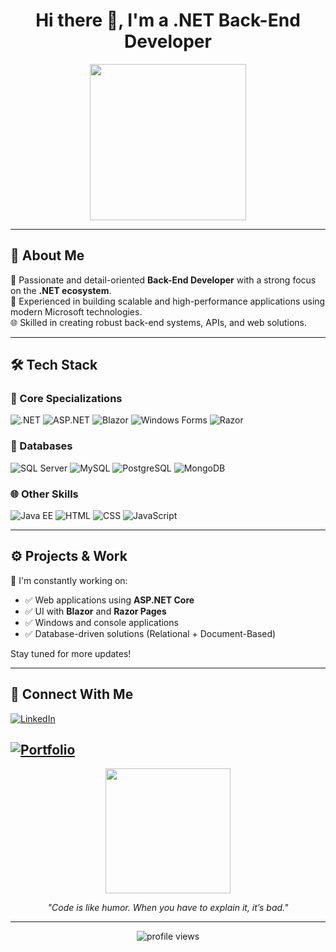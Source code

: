 <h1 align="center">Hi there 👋, I'm a .NET Back-End Developer</h1>
<p align="center">
  <img src="https://media.giphy.com/media/qgQUggAC3Pfv687qPC/giphy.gif" width="250" />
</p>

---

## 🧠 About Me

🎯 Passionate and detail-oriented **Back-End Developer** with a strong focus on the **.NET ecosystem**.  
💼 Experienced in building scalable and high-performance applications using modern Microsoft technologies.  
🌐 Skilled in creating robust back-end systems, APIs, and web solutions.

---

## 🛠️ Tech Stack

### 🎯 Core Specializations

![.NET](https://img.shields.io/badge/.NET-512BD4?style=flat&logo=dotnet&logoColor=white)
![ASP.NET](https://img.shields.io/badge/ASP.NET-5C2D91?style=flat&logo=dotnet)
![Blazor](https://img.shields.io/badge/Blazor-512BD4?style=flat&logo=blazor&logoColor=white)
![Windows Forms](https://img.shields.io/badge/Windows%20Forms-0078D7?style=flat&logo=windows&logoColor=white)
![Razor](https://img.shields.io/badge/Razor-512BD4?style=flat&logo=razor&logoColor=white)

### 💾 Databases

![SQL Server](https://img.shields.io/badge/SQL_Server-CC2927?style=flat&logo=microsoftsqlserver&logoColor=white)
![MySQL](https://img.shields.io/badge/MySQL-4479A1?style=flat&logo=mysql&logoColor=white)
![PostgreSQL](https://img.shields.io/badge/PostgreSQL-336791?style=flat&logo=postgresql&logoColor=white)
![MongoDB](https://img.shields.io/badge/MongoDB-47A248?style=flat&logo=mongodb&logoColor=white)

### 🌐 Other Skills

![Java EE](https://img.shields.io/badge/Java_EE-007396?style=flat&logo=java&logoColor=white)
![HTML](https://img.shields.io/badge/HTML5-E34F26?style=flat&logo=html5&logoColor=white)
![CSS](https://img.shields.io/badge/CSS3-1572B6?style=flat&logo=css3&logoColor=white)
![JavaScript](https://img.shields.io/badge/JavaScript-F7DF1E?style=flat&logo=javascript&logoColor=black)

---

## ⚙️ Projects & Work

💼 I'm constantly working on:

- ✅ Web applications using **ASP.NET Core**
- ✅ UI with **Blazor** and **Razor Pages**
- ✅ Windows and console applications
- ✅ Database-driven solutions (Relational + Document-Based)

Stay tuned for more updates!  
<!-- Add project GIFs or links if available -->

---

## 🔗 Connect With Me

[![LinkedIn](https://img.shields.io/badge/LinkedIn-blue?style=for-the-badge&logo=linkedin&logoColor=white)]([https://www.linkedin.com/](https://www.linkedin.com/in/simone-esposito-19572b30b/))

[![Portfolio](https://img.shields.io/badge/Portfolio-000000?style=for-the-badge&logo=firefox-browser&logoColor=white)](https://www.simonlogicallayer.com/)
---

<p align="center">
  <img src="https://media.giphy.com/media/LmNwrBhejkK9EFP504/giphy.gif" width="200"/>
</p>
<p align="center">
  <i>"Code is like humor. When you have to explain it, it’s bad."</i>
</p>

---

<!-- Visitor badge -->
<p align="center">
  <img src="https://komarev.com/ghpvc/?username=your-username&style=flat-square&color=blue" alt="profile views" />
</p>
